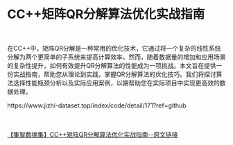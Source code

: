 <h1>CC++矩阵QR分解算法优化实战指南</h1><br /><p>在CC++中，矩阵QR分解是一种常用的优化技术，它通过将一个复杂的线性系统分解为两个更简单的子系统来提高计算效率。然而，随着数据量的增加和应用场景的复杂性提升，如何有效提升QR分解算法的性能成为一项挑战。本文旨在提供一份实战指南，帮助您从理论到实践，掌握QR分解算法的优化技巧。我们将探讨算法选择性能瓶颈分析以及实际应用案例，以期帮助您在实际项目中实现更高效的数据处理。</p><p>https://www.jizhi-dataset.top/index/code/detail/171?ref=github</p><br /><br /><a href="https://www.jizhi-dataset.top/index/code/detail/171?ref=github" target="_blank">【集智数据集】CC++矩阵QR分解算法优化实战指南--原文链接</a>